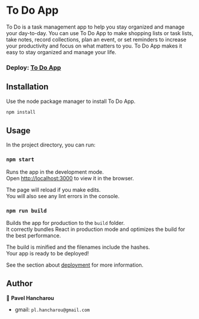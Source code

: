 # To Do App

To Do is a task management app to help you stay organized and manage your day-to-day. You can use To Do App to make shopping lists or task lists, take notes, record collections, plan an event, or set reminders to increase your productivity and focus on what matters to you. To Do App makes it easy to stay organized and manage your life.

### Deploy: [To Do App](https://pavelhancharow-to-do-app.netlify.app)

## Installation

Use the node package manager to install To Do App.

```bash
npm install
```

## Usage

In the project directory, you can run:

### `npm start`

Runs the app in the development mode.\
Open [http://localhost:3000](http://localhost:3000) to view it in the browser.

The page will reload if you make edits.\
You will also see any lint errors in the console.

### `npm run build`

Builds the app for production to the `build` folder.\
It correctly bundles React in production mode and optimizes the build for the best performance.

The build is minified and the filenames include the hashes.\
Your app is ready to be deployed!

See the section about [deployment](https://facebook.github.io/create-react-app/docs/deployment) for more information.

## Author

👤 **Pavel Hancharou**

- gmail: `pl.hancharou@gmail.com`
